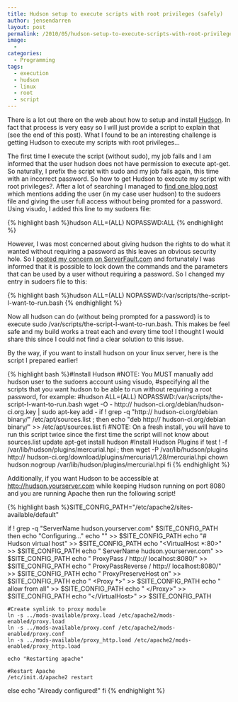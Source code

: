 ```yaml
---
title: Hudson setup to execute scripts with root privileges (safely)
author: jensendarren
layout: post
permalink: /2010/05/hudson-setup-to-execute-scripts-with-root-privileges-safely/
image:
  -
categories:
  - Programming
tags:
  - execution
  - hudson
  - linux
  - root
  - script
---
```

There is a lot out there on the web about how to setup and install [Hudson][1]. In fact that process is very easy so I will just provide a script to explain that (see the end of this post). What I found to be an interesting challenge is getting Hudson to execute my scripts with root privileges&#8230;

The first time I execute the script (without sudo), my job fails and I am informed that the user hudson does not have permission to execute apt-get. So naturally, I prefix the script with sudo and my job fails again, this time with an incorrect password. So how to get Hudson to execute my script with root privileges?. After a lot of searching I managed to <a title="Blog Flex" href="http://fbflex.wordpress.com/2008/05/02/howto-setting-up-a-continous-integration-server-for-grails-with-hudson-on-vmware/" target="_self">find one blog post</a> which mentions adding the user (in my case user hudson) to the sudoers file and giving the user full access without being promted for a password. Using visudo, I added this line to my sudoers file:

{% highlight bash %}hudson  ALL=(ALL) NOPASSWD:ALL
{% endhighlight %}

However, I was most concerned about giving hudson the rights to do what it wanted without requiring a password as this leaves an obvious security hole. So I <a title="Serverfault Question Husdon Root" href="http://serverfault.com/questions/141439/execute-build-task-in-hudson-with-root-privilages" target="_self">posted my concern on ServerFault.com</a> and fortunately I was informed that it is possible to lock down the commands and the parameters that can be used by a user without requiring a password. So I changed my entry in sudoers file to this:

{% highlight bash %}hudson  ALL=(ALL) NOPASSWD:/var/scripts/the-script-I-want-to-run.bash
{% endhighlight %}

Now all hudson can do (without being prompted for a password) is to execute sudo /var/scripts/the-script-I-want-to-run.bash. This makes be feel safe and my build works a treat each and every time too! I thought I would share this since I could not find a clear solution to this issue.

By the way, if you want to install hudson on your linux server, here is the script I prepared earlier!

{% highlight bash %}#Install Hudson
#NOTE: You MUST manually add hudson user to the sudoers account using visudo,
#specifying all the scripts that you want hudson to be able to run without requiring a root password, for example:
#hudson  ALL=(ALL) NOPASSWD:/var/scripts/the-script-I-want-to-run.bash
wget -O - http:// hudson-ci.org/debian/hudson-ci.org.key | sudo apt-key add -
if ! grep -q "http:// hudson-ci.org/debian binary/" /etc/apt/sources.list ; then
    echo "deb http:// hudson-ci.org/debian binary/" >> /etc/apt/sources.list
fi
#NOTE: On a fresh install, you will have to run this script twice since the first time the script will not know about sources.list update
apt-get install hudson
#Install Hudson Plugins
if test ! -f /var/lib/hudson/plugins/mercurial.hpi ; then
    wget -P /var/lib/hudson/plugins http:// hudson-ci.org/download/plugins/mercurial/1.28/mercurial.hpi
    chown hudson:nogroup /var/lib/hudson/plugins/mercurial.hpi
fi
{% endhighlight %}

Additionally, if you want Hudson to be accessible at http://hudson.yourserver.com while keeping Hudson running on port 8080 and you are running Apache then run the following script!

{% highlight bash %}SITE_CONFIG_PATH="/etc/apache2/sites-available/default"

if ! grep -q "ServerName hudson.yourserver.com" $SITE_CONFIG_PATH
then
	echo "Configuring..."
	echo "" >> $SITE_CONFIG_PATH
	echo "# Hudson virtual host" >> $SITE_CONFIG_PATH
	echo "&lt;VirtualHost *:80>" >> $SITE_CONFIG_PATH
	echo "  ServerName hudson.yourserver.com" >> $SITE_CONFIG_PATH
	echo "  ProxyPass / http:// localhost:8080/" >> $SITE_CONFIG_PATH
	echo "  ProxyPassReverse / http:// localhost:8080/" >> $SITE_CONFIG_PATH
	echo "  ProxyPreserveHost on" >> $SITE_CONFIG_PATH
	echo "  &lt;Proxy *>" >> $SITE_CONFIG_PATH
	echo "   allow from all" >> $SITE_CONFIG_PATH
	echo "  &lt;/Proxy>" >> $SITE_CONFIG_PATH
	echo "&lt;/VirtualHost>" >> $SITE_CONFIG_PATH

	#Create symlink to proxy module
	ln -s ../mods-available/proxy.load /etc/apache2/mods-enabled/proxy.load
	ln -s ../mods-available/proxy.conf /etc/apache2/mods-enabled/proxy.conf
	ln -s ../mods-available/proxy_http.load /etc/apache2/mods-enabled/proxy_http.load

	echo "Restarting apache"

	#Restart Apache
	/etc/init.d/apache2 restart
else
	echo "Already configured!"
fi
{% endhighlight %}

 [1]: http://hudson-ci.org/
